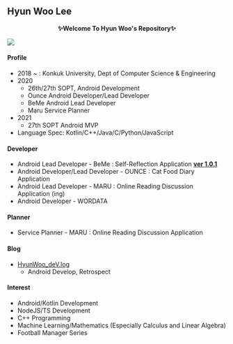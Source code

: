 ## Hyun Woo Lee
<p align="center"><b>✨Welcome To Hyun Woo's Repository✨</b></p>
<a href="https://github.com/anuraghazra/github-readme-stats">
  <img align="center" src="https://github-readme-stats.vercel.app/api/?username=l2hyunwoo&show_icons=true&theme=dark" />
</a>

#### Profile
+ 2018 ~ : Konkuk University, Dept of Computer Science & Engineering
+ 2020
  - 26th/27th SOPT, Android Development
  - Ounce Android Developer/Lead Developer
  - BeMe Android Lead Developer
  - Maru Service Planner
+ 2021
  - 27th SOPT Android MVP
+ Language Spec: Kotlin/C++/Java/C/Python/JavaScript

#### Developer
+ Android Lead Developer - BeMe : Self-Reflection Application [**ver 1.0.1**](https://linktr.ee/BeMeDiary)
+ Android Developer/Lead Developer - OUNCE : Cat Food Diary Application 
+ Android Lead Developer - MARU : Online Reading Discussion Application (ing)
+ Android Developer - WORDATA

#### Planner
+ Service Planner - MARU : Online Reading Discussion Application

#### Blog
+ [HyunWoo_deV.log](https://velog.io/@l2hyunwoo)
  + Android Develop, Retrospect

#### Interest
+ Android/Kotlin Development
+ NodeJS/TS Development
+ C++ Programming
+ Machine Learning/Mathematics (Especially Calculus and Linear Algebra)
+ Football Manager Series

